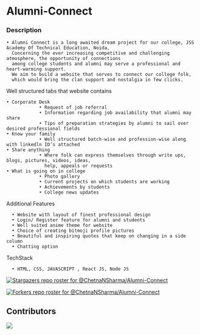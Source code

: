 # Alumni-Connect


###  Description
    • Alumni Connect is a long awaited dream project for our college, JSS Academy Of Technical Education, Noida, 
      Concerning the ever increasing competitive and challenging atmosphere, the opportunity of connections 
      among college students and alumni may serve a professional and heart-warming support. 
      We aim to build a website that serves to connect our college folk, 
      which would bring the clan support and nostalgia in few clicks.

Well structured tabs that website contains

    • Corporate Desk
                • Request of job referral
                • Information regarding job availability that alumni may share
                • Tips of preparation strategies by alumni to sail over desired professional fields
    • Know your family 
                • Well structured batch-wise and profession-wise along with linkedln ID’s attached  
    • Share anything    
                • Where folk can express themselves through write ups, blogs, pictures, videos, ideas, 
                  help, appeals or requests  
    • What is going on in college   
                • Photo gallery
                • Current projects on which students are working 
                • Achievements by students
                • College news updates 	
Additional Features

      • Website with layout of finest professional design  
      • Login/ Register feature for alumni and students  
      • Well suited anime theme for website  
      • Choice of creating bitmoji profile pictures  
      • Beautiful and inspiring quotes that keep on changing in a side column  
      • Chatting option 
 
TechStack

      • HTML, CSS, JAVASCRIPT , React JS, Node JS



[![Stargazers repo roster for @ChetnaNSharma/Alumni-Connect](https://reporoster.com/stars/ChetnaNSharma/Alumni-Connect)](https://github.com/ChetnaNSharma/Alumni-Connect/stargazers)

[![Forkers repo roster for @ChetnaNSharma/Alumni-Connect](https://reporoster.com/forks/ChetnaNSharma/Alumni-Connect)](https://github.com/ChetnaNSharma/Alumni-Connect/network/members)


## Contributors

<a href="https://github.com/ChetnaNSharma/Alumni-Connect/graphs/contributors">
  <img src="https://contrib.rocks/image?repo=ChetnaNSharma/Alumni-Connect" />
</a>


                                                                 

